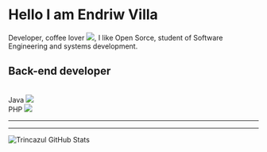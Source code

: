 
# Hello I am Endriw Villa <br>
Developer, coffee lover <img src="https://img.icons8.com/cotton/64/000000/hot-coffee--v1.png"/>, I like Open Sorce, student of Software Engineering and systems development.<br>

## Back-end developer
<br>
Java <img src="https://img.icons8.com/color/48/000000/java-coffee-cup-logo.png"/><br>
PHP <img src="https://img.icons8.com/dusk/64/000000/php-logo.png"/>

<hr>

<hr>

![Trincazul GitHub Stats](https://github-readme-stats.vercel.app/api?username=trincazul&show_icons=true)
